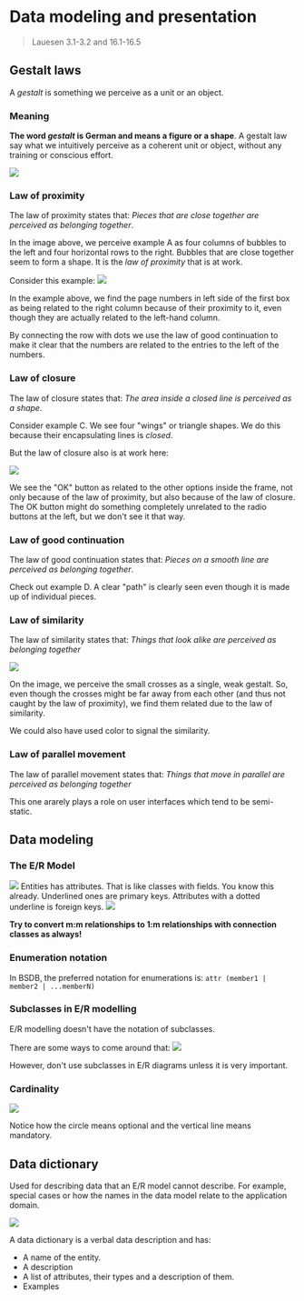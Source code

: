 # Data modeling and presentation
> Lauesen 3.1-3.2 and 16.1-16.5

## Gestalt laws
A *gestalt* is something we perceive as a unit or an object.

### Meaning
**The word *gestalt* is German and means a figure or a shape**.
A gestalt law say what we intuitively perceive as a coherent unit or object, without any training or conscious effort.

<img src="assets/gestalt_laws.png" />

### Law of proximity
The law of proximity states that:
*Pieces that are close together are perceived as belonging together*.

In the image above, we perceive example A as four columns of bubbles to the left and four horizontal rows to the right. Bubbles that are close together seem to form a shape. It is the *law of proximity* that is at work.

Consider this example:
<img src="assets/law_of_proximity.png" />

In the example above, we find the page numbers in left side of the first box as being related to the right column because of their proximity to it, even though they are actually related to the left-hand column.

By connecting the row with dots we use the law of good continuation to make it clear that the numbers are related to the entries to the left of the numbers.

### Law of closure
The law of closure states that:
*The area inside a closed line is perceived as a shape*.

Consider example C. We see four "wings" or triangle shapes. We do this because their encapsulating lines is *closed*.

But the law of closure also is at work here:

<img src="assets/law_of_closure.png" />

We see the "OK" button as related to the other options inside the frame, not only because of the law of proximity, but also because of the law of closure. The OK button might do something completely unrelated to the radio buttons at the left, but we don't see it that way.

### Law of good continuation
The law of good continuation states that:
*Pieces on a smooth line are perceived as belonging together*.

Check out example D. A clear "path" is clearly seen even though it is made up of individual pieces.

### Law of similarity
The law of similarity states that:
*Things that look alike are perceived as belonging together*

<img src="assets/law_of_similarity.png" />

On the image, we perceive the small crosses as a single, weak gestalt. So, even though the crosses might be far away from each other (and thus not caught by the law of proximity), we find them related due to the law of similarity.

We could also have used color to signal the similarity.

### Law of parallel movement
The law of parallel movement states that:
*Things that move in parallel are perceived as belonging together*

This one ararely plays a role on user interfaces which tend to be semi-static.

## Data modeling
### The E/R Model
<img src="assets/er_entities.png" />
Entities has attributes. That is like classes with fields. You know this already. Underlined ones are primary keys. Attributes with a dotted underline is foreign keys.
<img src="assets/er_fields.png" />

**Try to convert m:m relationships to 1:m relationships with connection classes as always!**

### Enumeration notation
In BSDB, the preferred notation for enumerations is:
`attr (member1 | member2 | ...memberN)`

### Subclasses in E/R modelling
E/R modelling doesn't have the notation of subclasses.

There are some ways to come around that:
<img src="assets/er_subclasses.png" />

However, don't use subclasses in E/R diagrams unless it is very important.

### Cardinality

<img src="assets/er_cardinality.png" />

Notice how the circle means optional and the vertical line means mandatory.

## Data dictionary
Used for describing data that an E/R model cannot describe. For example, special cases or how the names in the data model relate to the application domain.

<img src="assets/data_dictionary.png" />

A data dictionary is a verbal data description and has:

- A name of the entity.
- A description
- A list of attributes, their types and a description of them.
- Examples
